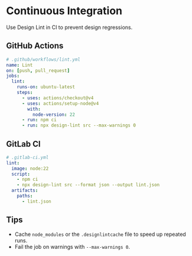 # Continuous Integration

Use Design Lint in CI to prevent design regressions.

## GitHub Actions

```yaml
# .github/workflows/lint.yml
name: Lint
on: [push, pull_request]
jobs:
  lint:
    runs-on: ubuntu-latest
    steps:
      - uses: actions/checkout@v4
      - uses: actions/setup-node@v4
        with:
          node-version: 22
      - run: npm ci
      - run: npx design-lint src --max-warnings 0
```

## GitLab CI

```yaml
# .gitlab-ci.yml
lint:
  image: node:22
  script:
    - npm ci
    - npx design-lint src --format json --output lint.json
  artifacts:
    paths:
      - lint.json
```

## Tips

- Cache `node_modules` or the `.designlintcache` file to speed up repeated runs.
- Fail the job on warnings with `--max-warnings 0`.
